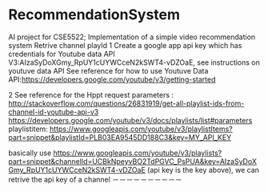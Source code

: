 # RecommendationSystem
AI project for CSE5522; Implementation of a simple video recommendation system
Retrive channel playId
1 Create a google app api key which has credentials for Youtube data API V3:AIzaSyDoXGmy_RpUY1cUYWCceN2kSWT4-vDZOaE, see instructions on youtuve data API
See reference for how to use Youtuve Data API:https://developers.google.com/youtube/v3/getting-started

2 See reference for the Hppt request parameters :
http://stackoverflow.com/questions/26831919/get-all-playlist-ids-from-channel-id-youtube-api-v3
https://developers.google.com/youtube/v3/docs/playlists/list#parameters
playlistitem:
https://www.googleapis.com/youtube/v3/playlistItems?part=snippet&playlistId=PLB03EA9545DD188C3&key=MY_API_KEY

basically use https://www.googleapis.com/youtube/v3/playlists?part=snippet&channelId=UCBkNpeyvBO2TdPGVC_PsPUA&key=AIzaSyDoXGmy_RpUY1cUYWCceN2kSWT4-vDZOaE
(api key is the key above), we can retrive the api key of a channel
－－－－－－－－－－

